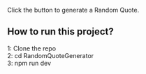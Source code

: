 Click the button to generate a Random Quote.
## How to run this project?
1: Clone the repo <br/>
2: cd RandomQuoteGenerator<br/>
3: npm run dev
